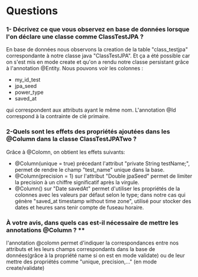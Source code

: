 # Questions
### 1- Décrivez ce que vous observez en base de données lorsque l'on déclare une classe comme ClassTestJPA ?


En base de données nous observons la creation de la table "class_testjpa" correspondante à notre classe java "ClassTestJPA". Et ça a été possible
car on s'est mis en mode create et qu'on a rendu notre classe persistant grâce à l'annotation @Entity.
Nous pouvons voir les colonnes : 
* my_id_test
* jpa_seed
* power_type
* saved_at

qui correspondent aux attributs ayant le même nom.
L'annotation @Id correspond à la contrainte de clé primaire.

### 2-Quels sont les effets des propriétés ajoutées dans les @Column dans la classe ClassTestJPATwo ?

Grâce à @Colomn, on obtient les effets suivants:
* @Column(unique = true) précedant l'attribut "private String testName;", permet de rendre le champ "test_name" unique dans la base.
* @Column(precision = 1) sur l'attribut "Double jpaSeed" permet de limiter la precision à un chiffre significatif après la virgule.
* @Column() sur "Date savedAt" permet d'utiliser les propriétés de la colonnes avec les valeurs par défaut selon le type; dans notre cas
qui génère "saved_at timestamp without time zone", utilisé pour stocker des dates et heures sans tenir compte de fuseau horaire.

### À votre avis, dans quels cas est-il nécessaire de mettre les annotations @Column ? **

l'annotation @colomn permet d'indiquer la correspondances entre nos attributs et les leurs champs correspondants dans
la base de données(grâce à la propriété name si on est en mode validate) ou de leur mettre des propriétés comme "unique, precision,..." (en mode create/validate)

